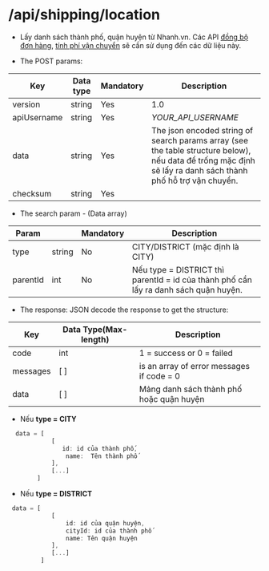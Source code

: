   # /api/shipping/location

- Lấy danh sách thành phố, quận huyện từ Nhanh.vn.
Các API [đồng bộ đơn hàng](/order/add.md), [tính phí vận chuyển](/shipping/fee.md) sẽ cần sử dụng đến các dữ liệu này.

- The POST params:

| Key | Data type  | Mandatory| Description|
|---------| ---------- | ---------- |------|
|version | string | Yes | 1.0|
|apiUsername | string | Yes| _YOUR_API_USERNAME_
|data| string | Yes| The json encoded string of search params array (see the table structure below), nếu data để trống mặc định sẽ lấy ra danh sách thành phố hỗ trợ vận chuyển.|
|checksum | string | Yes |<p></p> |

- The search param - (Data array)

Param | | Mandatory | Description
----| ----------- | ----------- | -------
type | string | No | CITY/DISTRICT (mặc định là CITY)
parentId | int | No | Nếu type = DISTRICT thì parentId = id của thành phố cần lấy ra danh sách quận huyện.

- The response: JSON decode the response to get the structure:

Key | Data Type(Max-length) | Description
------| ------- | ---------
code | int | 1 = success or 0 = failed
messages | [ ] |is an array of error messages if code = 0
data | [ ] | Mảng danh sách thành phố hoặc quận huyện

- Nếu **type = CITY**
```js
  data = [
            [
     	       id: id của thành phố,
                name:  Tên thành phố
            ],
            [...]
        ]
```
- Nếu **type = DISTRICT**
```js
 data = [
		    [
				id: id của quận huyện,
				cityId: id của thành phố
				name: Tên quận huyện
		    ],
		    [...]
         ]
```
 
